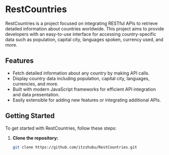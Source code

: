 # RestCountries

RestCountries is a project focused on integrating RESTful APIs to retrieve detailed information about countries worldwide. This project aims to provide developers with an easy-to-use interface for accessing country-specific data such as population, capital city, languages spoken, currency used, and more.

## Features

- Fetch detailed information about any country by making API calls.
- Display country data including population, capital city, languages, currencies, and more.
- Built with modern JavaScript frameworks for efficient API integration and data presentation.
- Easily extensible for adding new features or integrating additional APIs.

## Getting Started

To get started with RestCountries, follow these steps:

1. **Clone the repository:**

   ```bash
   git clone https://github.com/itzshubu/RestCountries.git
